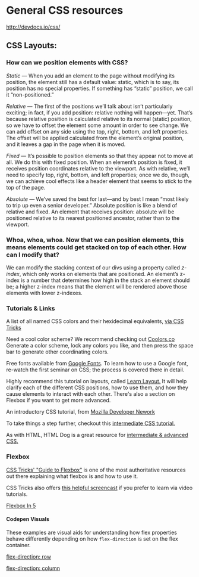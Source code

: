 # General CSS resources

http://devdocs.io/css/

## CSS Layouts:

### How can we position elements with CSS?

*Static* — When you add an element to the page without modifying its position, the element still has a default value: static, which is to say, its position has no special properties. If something has “static” position, we call it “non-positioned.”

*Relative* — The first of the positions we’ll talk about isn’t particularly exciting; in fact, if you add position: relative nothing will happen—yet. That’s because relative position is calculated relative to its normal (static) position, so we have to offset the element some amount in order to see change. We can add offset on any side using the top, right, bottom, and left properties. The offset will be applied calculated from the element’s original position, and it leaves a gap in the page when it is moved.

*Fixed* — It’s possible to position elements so that they appear not to move at all. We do this with fixed position. When an element’s position is fixed, it receives position coordinates relative to the viewport. As with relative, we’ll need to specify top, right, bottom, and left properties; once we do, though, we can achieve cool effects like a header element that seems to stick to the top of the page.

*Absolute* — We’ve saved the best for last—and by best I mean “most likely to trip up even a senior developer.” Absolute position is like a blend of relative and fixed. An element that receives position: absolute will be positioned relative to its nearest positioned ancestor, rather than to the viewport.

### Whoa, whoa, whoa. Now that we can position elements, this means elements could get stacked on top of each other. How can I modify that?

We can modify the stacking context of our divs using a property called *z-index*, which only works on elements that are positioned. An element’s z-index is a number that determines how high in the stack an element should be; a higher z-index means that the element will be rendered above those elements with lower z-indexes.

### Tutorials & Links

A list of all named CSS colors and their hexidecimal equivalents, [via CSS Tricks](https://css-tricks.com/snippets/css/named-colors-and-hex-equivalents/)

Need a cool color scheme? We recommend checking out [Coolors.co](https://coolors.co/app) Generate a color scheme, lock any colors you like, and then press the space bar to generate other coordinating colors.

Free fonts available from [Google Fonts](https://fonts.google.com/). To learn how to use a Google font, re-watch the first seminar on CSS; the process is covered there in detail. 

Highly recommend this tutorial on layouts, called [Learn Layout.](http://learnlayout.com/) It will help clarify each of the different CSS positions, how to use them, and how they cause elements to interact with each other. There's also a section on Flexbox if you want to get more advanced.

An introductory CSS tutorial, from [Mozilla Developer Nework](https://developer.mozilla.org/en-US/docs/Web/CSS/Tutorials)

To take things a step further, checkout this [intermediate CSS tutorial.](http://learn.shayhowe.com/advanced-html-css/)

As with HTML, HTML Dog is a great resource for [intermediate & advanced CSS.](http://www.htmldog.com/guides/css/intermediate/layout/)

### Flexbox

[CSS Tricks' "Guide to Flexbox"](https://css-tricks.com/snippets/css/a-guide-to-flexbox/) is one of the most authoritative resources out there explaining what flexbox is and how to use it.

CSS Tricks also offers [this helpful screencast](https://css-tricks.com/video-screencasts/131-tinkering-flexbox/) if you prefer to learn via video tutorials.

[Flexbox In 5](http://flexboxin5.com/)

#### Codepen Visuals
These examples are visual aids for understanding how flex properties behave differently depending on how `flex-direction` is set on the flex container. 

[flex-direction: row](http://codepen.io/danasselin/full/JRYKxN/)

[flex-direction: column](http://codepen.io/danasselin/full/KgdgaV/)



